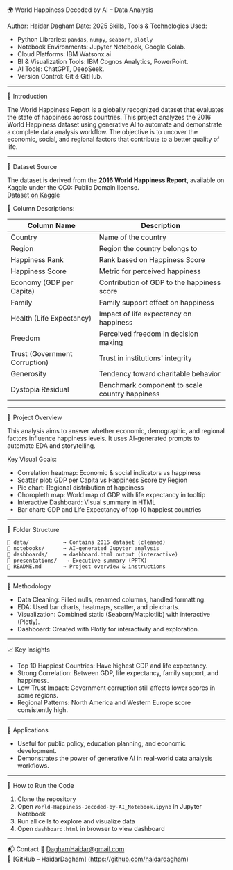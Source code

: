 ﻿🌍 World Happiness Decoded by AI – Data Analysis

Author: Haidar Dagham
Date: 2025
Skills, Tools & Technologies Used:
- Python Libraries: `pandas`, `numpy`, `seaborn`, `plotly`
- Notebook Environments: Jupyter Notebook, Google Colab.
- Cloud Platforms: IBM Watsonx.ai
- BI & Visualization Tools: IBM Cognos Analytics, PowerPoint.
- AI Tools: ChatGPT, DeepSeek.
- Version Control: Git & GitHub. 


---

📌 Introduction

The World Happiness Report is a globally recognized dataset that evaluates the state of happiness across countries. This project analyzes the 2016 World Happiness dataset using generative AI to automate and demonstrate a complete data analysis workflow. The objective is to uncover the economic, social, and regional factors that contribute to a better quality of life.

---

📌 Dataset Source

The dataset is derived from the **2016 World Happiness Report**, available on Kaggle under the CC0: Public Domain license.  
[Dataset on Kaggle](https://www.kaggle.com/datasets/unsdsn/world-happiness)  

📌 Column Descriptions:

| Column Name                | Description                                                                 |
|---------------------------|-----------------------------------------------------------------------------|
| Country                   | Name of the country                                                         |
| Region                    | Region the country belongs to                                               |
| Happiness Rank            | Rank based on Happiness Score                                               |
| Happiness Score           | Metric for perceived happiness                                              |
| Economy (GDP per Capita)  | Contribution of GDP to the happiness score                                  |
| Family                    | Family support effect on happiness                                          |
| Health (Life Expectancy)  | Impact of life expectancy on happiness                                      |
| Freedom                   | Perceived freedom in decision making                                        |
| Trust (Government Corruption) | Trust in institutions' integrity                                       |
| Generosity                | Tendency toward charitable behavior                                         |
| Dystopia Residual         | Benchmark component to scale country happiness                             |

---

📌 Project Overview

This analysis aims to answer whether economic, demographic, and regional factors influence happiness levels. It uses AI-generated prompts to automate EDA and storytelling.

Key Visual Goals:
- Correlation heatmap: Economic & social indicators vs happiness
- Scatter plot: GDP per Capita vs Happiness Score by Region
- Pie chart: Regional distribution of happiness
- Choropleth map: World map of GDP with life expectancy in tooltip
- Interactive Dashboard: Visual summary in HTML
- Bar chart: GDP and Life Expectancy of top 10 happiest countries

---

📁 Folder Structure

```
📂 data/           → Contains 2016 dataset (cleaned)
📂 notebooks/      → AI-generated Jupyter analysis
📂 dashboards/     → dashboard.html output (interactive)
📂 presentations/   → Executive summary (PPTX)
📄 README.md       → Project overview & instructions
```

---

🧠 Methodology

- Data Cleaning: Filled nulls, renamed columns, handled formatting.
- EDA: Used bar charts, heatmaps, scatter, and pie charts.
- Visualization: Combined static (Seaborn/Matplotlib) with interactive (Plotly).
- Dashboard: Created with Plotly for interactivity and exploration.

---

📈 Key Insights

- Top 10 Happiest Countries: Have highest GDP and life expectancy.
- Strong Correlation: Between GDP, life expectancy, family support, and happiness.
- Low Trust Impact: Government corruption still affects lower scores in some regions.
- Regional Patterns: North America and Western Europe score consistently high.

---

💼 Applications

- Useful for public policy, education planning, and economic development.
- Demonstrates the power of generative AI in real-world data analysis workflows.

---

📝 How to Run the Code

1. Clone the repository
2. Open `World-Happiness-Decoded-by-AI_Notebook.ipynb` in Jupyter Notebook
3. Run all cells to explore and visualize data
4. Open `dashboard.html` in browser to view dashboard

---

📬 Contact
📧 DaghamHaidar@gmail.com  
🔗 [GitHub – HaidarDagham]
(https://github.com/haidardagham)
